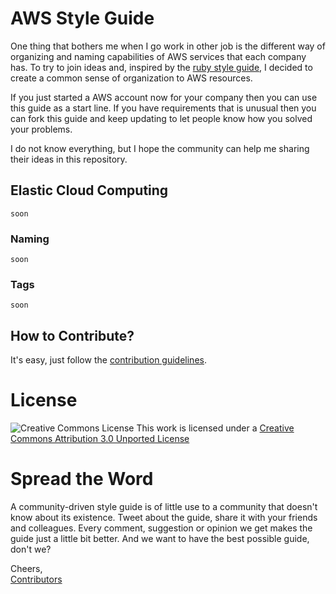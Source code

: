 # AWS Style Guide
One thing that bothers me when I go work in other job is the different way of organizing and naming capabilities of AWS services that each company has. To try to join ideas and, inspired by the [ruby style guide](https://github.com/bbatsov/ruby-style-guide), I decided to create a common sense of organization to AWS resources.

If you just started a AWS account now for your company then you can use this guide as a start line. If you have requirements that is unusual then you can fork this guide and keep updating to let people know how you solved your problems.

I do not know everything, but I hope the community can help me sharing their ideas in this repository.

## Elastic Cloud Computing

```
soon
```

### Naming

```
soon
```

### Tags
```
soon
```

## How to Contribute?

It's easy, just follow the [contribution guidelines](https://github.com/lucasosf/aws-style-guide/blob/master/CONTRIBUTING.md).

# License

![Creative Commons License](http://i.creativecommons.org/l/by/3.0/88x31.png)
This work is licensed under a [Creative Commons Attribution 3.0 Unported
License](http://creativecommons.org/licenses/by/3.0/deed.en_US)

# Spread the Word

A community-driven style guide is of little use to a community that doesn't know
about its existence. Tweet about the guide, share it with your friends and
colleagues. Every comment, suggestion or opinion we get makes the guide just a
little bit better. And we want to have the best possible guide, don't we?

Cheers,<br/>
[Contributors](https://github.com/Lucasosf/aws-style-guide/graphs/contributors)
